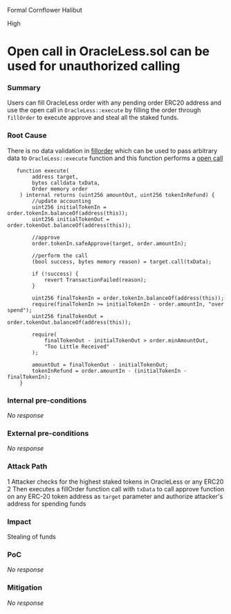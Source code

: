 Formal Cornflower Halibut

High

# Open call in OracleLess.sol can be used for unauthorized calling

### Summary

Users can fill OracleLess order with any pending order ERC20 address and use the open call in `OracleLess::execute` by filling the order through `fillOrder` to execute approve and steal all the staked funds.


### Root Cause

There is no data validation in [fillorder](https://github.com/sherlock-audit/2024-11-oku/blob/main/oku-custom-order-types/contracts/automatedTrigger/OracleLess.sol#L103-L122) which can be used to pass arbitrary data to `OracleLess::execute` function and this function performs a [open call](https://github.com/sherlock-audit/2024-11-oku/blob/main/oku-custom-order-types/contracts/automatedTrigger/OracleLess.sol#L240)

```solidity
   function execute(
        address target,
        bytes calldata txData,
        Order memory order
    ) internal returns (uint256 amountOut, uint256 tokenInRefund) {
        //update accounting
        uint256 initialTokenIn = order.tokenIn.balanceOf(address(this));
        uint256 initialTokenOut = order.tokenOut.balanceOf(address(this));

        //approve
        order.tokenIn.safeApprove(target, order.amountIn);

        //perform the call
        (bool success, bytes memory reason) = target.call(txData);

        if (!success) {
            revert TransactionFailed(reason);
        }

        uint256 finalTokenIn = order.tokenIn.balanceOf(address(this));
        require(finalTokenIn >= initialTokenIn - order.amountIn, "over spend");
        uint256 finalTokenOut = order.tokenOut.balanceOf(address(this));

        require(
            finalTokenOut - initialTokenOut > order.minAmountOut,
            "Too Little Received"
        );

        amountOut = finalTokenOut - initialTokenOut;
        tokenInRefund = order.amountIn - (initialTokenIn - finalTokenIn);
    }
```

### Internal pre-conditions

_No response_

### External pre-conditions

_No response_

### Attack Path

1 Attacker checks for the highest staked tokens in OracleLess or any ERC20
2 Then executes a fillOrder function call with `txData` to call approve function on any ERC-20 token address as `target` parameter  and authorize attacker's address for spending funds 

### Impact

Stealing of funds

### PoC

_No response_

### Mitigation

_No response_